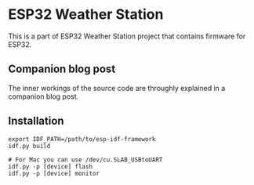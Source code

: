 # ESP32 Weather Station
This is a part of ESP32 Weather Station project that contains firmware for ESP32.

## Companion blog post
The inner workings of the source code are throughly explained in a companion blog post.

## Installation
```
export IDF_PATH=/path/to/esp-idf-framework
idf.py build

# For Mac you can use /dev/cu.SLAB_USBtoUART
idf.py -p [device] flash
idf.py -p [device] monitor
```
